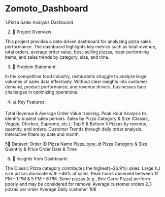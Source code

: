 # Zomoto_Dashboard
1.Pizza Sales Analysis Dashboard

2. 📖 Project Overview:

This project provides a data-driven dashboard for analyzing pizza sales performance. The dashboard highlights key metrics such as total revenue, total orders, average order value, best-selling pizzas, least-performing items, and sales trends by category, size, and time.

3. 🎯 Problem Statement:

In the competitive food industry, restaurants struggle to analyze large volumes of sales data effectively. Without clear insights into customer demand, product performance, and revenue drivers, businesses face challenges in optimizing operations.

4. 📊 Key Features:

Total Revenue & Average Order Value tracking.
Peak Hour Analysis to identify busiest sales periods.
Sales by Pizza Category & Size (Classic, Veggie, Chicken, Supreme, etc.).
Top 5 & Bottom 5 Pizzas by revenue, quantity, and orders.
Customer Trends through daily order analysis.
Interactive filters by date and month.

5📂 Dataset:
Order ID
Pizza Name
Pizza_type_id
Pizza Category & Size
Quantity & Price
Order Date & Time

6. 🚀 Insights from Dashboard:

The Classic Pizza category contributes the highest(~26.9%) sales.
Large (L) size pizzas dominate with ~46% of sales.
Peak hours observed between 12 PM – 1 PM & 5 PM – 6 PM.
Some pizzas (e.g., Brie Carre Pizza) perform poorly and may be considered for removal
Average customer orders 2.3 pizzas per order
Average Daily customer 108



